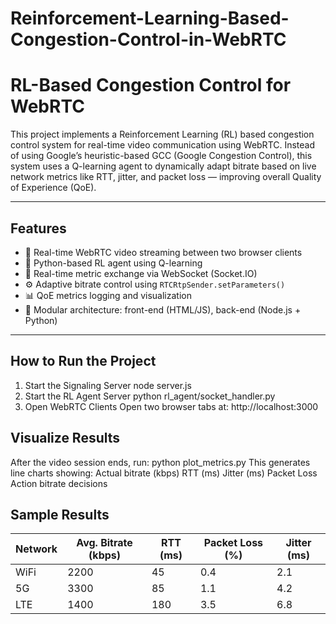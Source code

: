 # Reinforcement-Learning-Based-Congestion-Control-in-WebRTC
#  RL-Based Congestion Control for WebRTC

This project implements a Reinforcement Learning (RL) based congestion control system for real-time video communication using WebRTC. Instead of using Google’s heuristic-based GCC (Google Congestion Control), this system uses a Q-learning agent to dynamically adapt bitrate based on live network metrics like RTT, jitter, and packet loss — improving overall Quality of Experience (QoE).

---

##  Features

- 📡 Real-time WebRTC video streaming between two browser clients
- 🤖 Python-based RL agent using Q-learning
- 🔁 Real-time metric exchange via WebSocket (Socket.IO)
- ⚙️ Adaptive bitrate control using `RTCRtpSender.setParameters()`
- 📊 QoE metrics logging and visualization
- 🧩 Modular architecture: front-end (HTML/JS), back-end (Node.js + Python)

---

## How to Run the Project

1. Start the Signaling Server
   node server.js
2. Start the RL Agent Server
   python rl_agent/socket_handler.py
3. Open WebRTC Clients
   Open two browser tabs at: http://localhost:3000

## Visualize Results

After the video session ends, run:
  python plot_metrics.py
This generates line charts showing:
Actual bitrate (kbps)
RTT (ms)
Jitter (ms)
Packet Loss
Action bitrate decisions

## Sample Results
| Network | Avg. Bitrate (kbps) | RTT (ms) | Packet Loss (%) | Jitter (ms) |
| ------- | ------------------- | -------- | --------------- | ----------- |
| WiFi    | 2200                | 45       | 0.4             | 2.1         |
| 5G      | 3300                | 85       | 1.1             | 4.2         |
| LTE     | 1400                | 180      | 3.5             | 6.8         |

